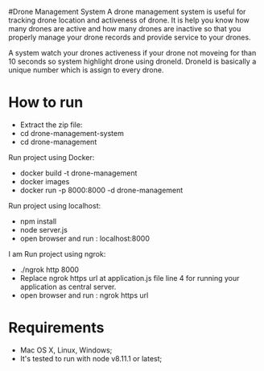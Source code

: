#Drone Management System
A drone management system is useful for tracking drone location and activeness of drone.
It is help you know how many drones are active and how many drones are inactive so that you properly manage your drone records and provide service to your drones.

A system watch your drones activeness if your drone not moveing for than 10 seconds so system highlight drone using droneId. DroneId is basically a unique number which is assign to every drone.

# How to run
- Extract the zip file:
- cd drone-management-system
- cd drone-management

Run project using Docker:
- docker build -t drone-management
- docker images
- docker run -p 8000:8000 -d drone-management


Run project using localhost:
- npm install
- node server.js
- open browser and run : localhost:8000


I am Run project using ngrok:
- ./ngrok http 8000
- Replace ngrok https url at application.js file line 4 for running your application as    central server. 
- open browser and run : ngrok https url


# Requirements
- Mac OS X, Linux, Windows;
- It's tested to run with node v8.11.1 or latest;

